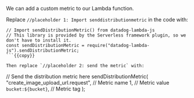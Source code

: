 We can add a custom metric to our Lambda function.

Replace `//placeholder 1: Import senddistributionmetric` in the code with:


```
// Import sendDistributionMetric() from datadog-lambda-js
// This library is provided by the Serverless framework plugin, so we don't have to install it.
const sendDistributionMetric = require("datadog-lambda-js").sendDistributionMetric;
```{{copy}}

Then replace `//placeholder 2: send the metric` with: 

```
  // Send the distribution metric here
  sendDistributionMetric(
    "create_image_upload_url.request", // Metric name
    1,                                 // Metric value
    `bucket:${bucket}`,                // Metric tag
  );
```{{copy}}